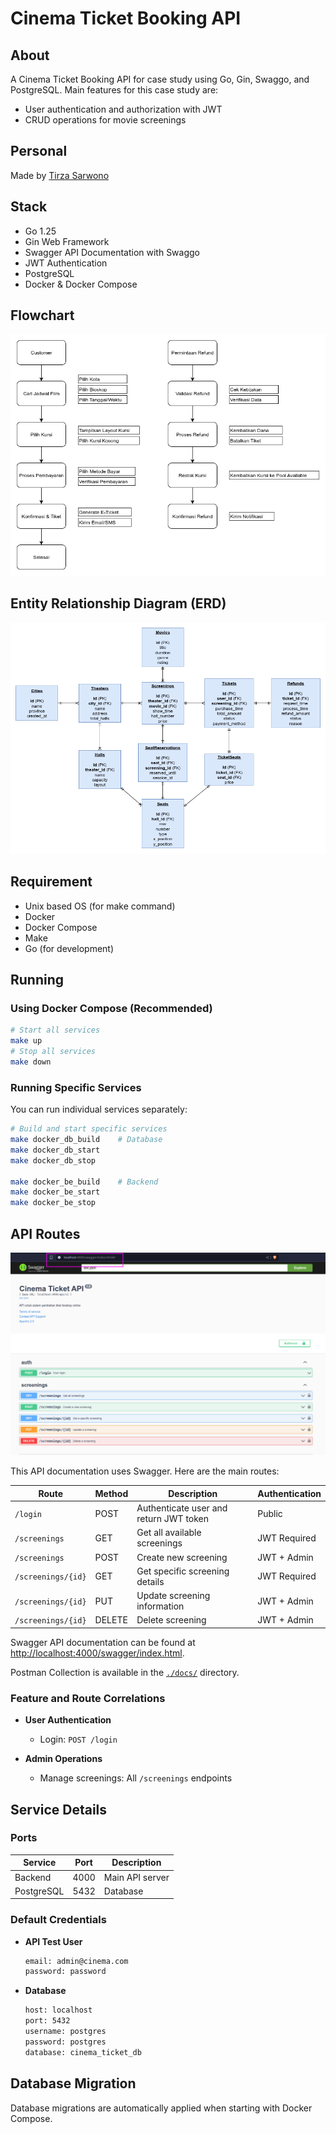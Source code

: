 # Cinema Ticket Booking API

## About

A Cinema Ticket Booking API for case study using Go, Gin, Swaggo, and PostgreSQL. Main features for this case study are:

- User authentication and authorization with JWT
- CRUD operations for movie screenings

## Personal

Made by [Tirza Sarwono](https://www.linkedin.com/in/tirzasrwn/)

## Stack

- Go 1.25
- Gin Web Framework
- Swagger API Documentation with Swaggo
- JWT Authentication
- PostgreSQL
- Docker & Docker Compose

## Flowchart

![flowchart](./docs/flowchart.png)

## Entity Relationship Diagram (ERD)

![cinema-ticket-erd](./docs/cinema-erd.png)

## Requirement

- Unix based OS (for make command)
- Docker
- Docker Compose
- Make
- Go (for development)

## Running

### Using Docker Compose (Recommended)

```sh
# Start all services
make up
# Stop all services
make down
```

### Running Specific Services

You can run individual services separately:

```sh
# Build and start specific services
make docker_db_build    # Database
make docker_db_start
make docker_db_stop

make docker_be_build    # Backend
make docker_be_start
make docker_be_stop
```

## API Routes

![swagger](./docs/swagger-ui.png)

This API documentation uses Swagger. Here are the main routes:

| Route              | Method | Description                            | Authentication |
| ------------------ | ------ | -------------------------------------- | -------------- |
| `/login`           | POST   | Authenticate user and return JWT token | Public         |
| `/screenings`      | GET    | Get all available screenings           | JWT Required   |
| `/screenings`      | POST   | Create new screening                   | JWT + Admin    |
| `/screenings/{id}` | GET    | Get specific screening details         | JWT Required   |
| `/screenings/{id}` | PUT    | Update screening information           | JWT + Admin    |
| `/screenings/{id}` | DELETE | Delete screening                       | JWT + Admin    |

Swagger API documentation can be found at [http://localhost:4000/swagger/index.html](http://localhost:4000/swagger/index.html).

Postman Collection is available in the [`./docs/`](./docs/Cinema-Ticket-API.postman_collection.json) directory.

### Feature and Route Correlations

- **User Authentication**
  - Login: `POST /login`

- **Admin Operations**
  - Manage screenings: All `/screenings` endpoints

## Service Details

### Ports

| Service    | Port | Description     |
| ---------- | ---- | --------------- |
| Backend    | 4000 | Main API server |
| PostgreSQL | 5432 | Database        |

### Default Credentials

- **API Test User**

  ```sh
  email: admin@cinema.com
  password: password
  ```

- **Database**

  ```sh
  host: localhost
  port: 5432
  username: postgres
  password: postgres
  database: cinema_ticket_db
  ```

## Database Migration

Database migrations are automatically applied when starting with Docker Compose.
